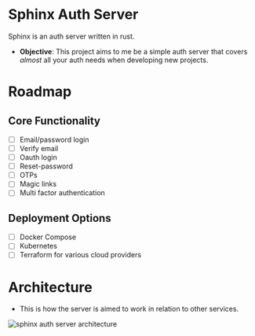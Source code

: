 

# Sphinx Auth Server

Sphinx is an auth server written in rust.

- **Objective**:
This project aims to me be a simple auth server that covers *almost* all 
your auth needs when developing new projects.
# Roadmap
## Core Functionality
- [ ] Email/password login
- [ ] Verify email
- [ ] Oauth login
- [ ] Reset-password 
- [ ] OTPs
- [ ] Magic links
- [ ] Multi factor authentication

## Deployment Options
- [ ] Docker Compose
- [ ] Kubernetes
- [ ] Terraform for various cloud providers

# Architecture
- This is how the server is aimed to work in relation to other services.

![sphinx auth server architecture](https://i.ibb.co/7r8rHSQ/image.png)

